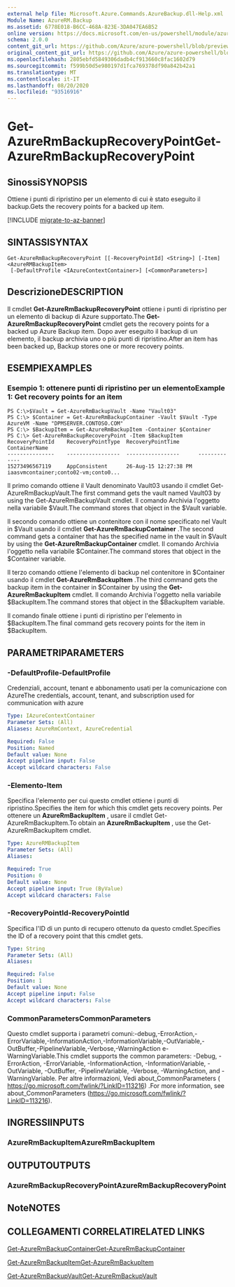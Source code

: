 ```yaml
---
external help file: Microsoft.Azure.Commands.AzureBackup.dll-Help.xml
Module Name: AzureRM.Backup
ms.assetid: 6778E018-B6CC-468A-823E-3DA047EA6B52
online version: https://docs.microsoft.com/en-us/powershell/module/azurerm.backup/get-azurermbackuprecoverypoint
schema: 2.0.0
content_git_url: https://github.com/Azure/azure-powershell/blob/preview/src/ResourceManager/AzureBackup/Commands.AzureBackup/help/Get-AzureRmBackupRecoveryPoint.md
original_content_git_url: https://github.com/Azure/azure-powershell/blob/preview/src/ResourceManager/AzureBackup/Commands.AzureBackup/help/Get-AzureRmBackupRecoveryPoint.md
ms.openlocfilehash: 2805ebfd5849306dadb4cf913660c8fac1602d79
ms.sourcegitcommit: f599b50d5e980197d1fca769378df90a842b42a1
ms.translationtype: MT
ms.contentlocale: it-IT
ms.lasthandoff: 08/20/2020
ms.locfileid: "93516916"
---
```

# <span data-ttu-id="af7b3-101">Get-AzureRmBackupRecoveryPoint</span><span class="sxs-lookup"><span data-stu-id="af7b3-101">Get-AzureRmBackupRecoveryPoint</span></span>

## <span data-ttu-id="af7b3-102">Sinossi</span><span class="sxs-lookup"><span data-stu-id="af7b3-102">SYNOPSIS</span></span>
<span data-ttu-id="af7b3-103">Ottiene i punti di ripristino per un elemento di cui è stato eseguito il backup.</span><span class="sxs-lookup"><span data-stu-id="af7b3-103">Gets the recovery points for a backed up item.</span></span>

[!INCLUDE [migrate-to-az-banner](../../includes/migrate-to-az-banner.md)]

## <span data-ttu-id="af7b3-104">SINTASSI</span><span class="sxs-lookup"><span data-stu-id="af7b3-104">SYNTAX</span></span>

```
Get-AzureRmBackupRecoveryPoint [[-RecoveryPointId] <String>] [-Item] <AzureRMBackupItem>
 [-DefaultProfile <IAzureContextContainer>] [<CommonParameters>]
```

## <span data-ttu-id="af7b3-105">Descrizione</span><span class="sxs-lookup"><span data-stu-id="af7b3-105">DESCRIPTION</span></span>
<span data-ttu-id="af7b3-106">Il cmdlet **Get-AzureRmBackupRecoveryPoint** ottiene i punti di ripristino per un elemento di backup di Azure supportato.</span><span class="sxs-lookup"><span data-stu-id="af7b3-106">The **Get-AzureRmBackupRecoveryPoint** cmdlet gets the recovery points for a backed up Azure Backup item.</span></span>
<span data-ttu-id="af7b3-107">Dopo aver eseguito il backup di un elemento, il backup archivia uno o più punti di ripristino.</span><span class="sxs-lookup"><span data-stu-id="af7b3-107">After an item has been backed up, Backup stores one or more recovery points.</span></span>

## <span data-ttu-id="af7b3-108">ESEMPI</span><span class="sxs-lookup"><span data-stu-id="af7b3-108">EXAMPLES</span></span>

### <span data-ttu-id="af7b3-109">Esempio 1: ottenere punti di ripristino per un elemento</span><span class="sxs-lookup"><span data-stu-id="af7b3-109">Example 1: Get recovery points for an item</span></span>
```
PS C:\>$Vault = Get-AzureRmBackupVault -Name "Vault03"
PS C:\> $Container = Get-AzureRmBackupContainer -Vault $Vault -Type AzureVM -Name "DPMSERVER.CONTOSO.COM"
PS C:\> $BackupItem = Get-AzureRmBackupItem -Container $Container
PS C:\> Get-AzureRmBackupRecoveryPoint -Item $BackupItem
RecoveryPointId    RecoveryPointType  RecoveryPointTime      ContainerName
---------------    -----------------  -----------------      -------------
15273496567119     AppConsistent      26-Aug-15 12:27:38 PM  iaasvmcontainer;conto02-vm;conto0...
```

<span data-ttu-id="af7b3-110">Il primo comando ottiene il Vault denominato Vault03 usando il cmdlet Get-AzureRmBackupVault.</span><span class="sxs-lookup"><span data-stu-id="af7b3-110">The first command gets the vault named Vault03 by using the Get-AzureRmBackupVault cmdlet.</span></span>
<span data-ttu-id="af7b3-111">Il comando Archivia l'oggetto nella variabile $Vault.</span><span class="sxs-lookup"><span data-stu-id="af7b3-111">The command stores that object in the $Vault variable.</span></span>

<span data-ttu-id="af7b3-112">Il secondo comando ottiene un contenitore con il nome specificato nel Vault in $Vault usando il cmdlet **Get-AzureRmBackupContainer** .</span><span class="sxs-lookup"><span data-stu-id="af7b3-112">The second command gets a container that has the specified name in the vault in $Vault by using the **Get-AzureRmBackupContainer** cmdlet.</span></span>
<span data-ttu-id="af7b3-113">Il comando Archivia l'oggetto nella variabile $Container.</span><span class="sxs-lookup"><span data-stu-id="af7b3-113">The command stores that object in the $Container variable.</span></span>

<span data-ttu-id="af7b3-114">Il terzo comando ottiene l'elemento di backup nel contenitore in $Container usando il cmdlet **Get-AzureRmBackupItem** .</span><span class="sxs-lookup"><span data-stu-id="af7b3-114">The third command gets the backup item in the container in $Container by using the **Get-AzureRmBackupItem** cmdlet.</span></span>
<span data-ttu-id="af7b3-115">Il comando Archivia l'oggetto nella variabile $BackupItem.</span><span class="sxs-lookup"><span data-stu-id="af7b3-115">The command stores that object in the $BackupItem variable.</span></span>

<span data-ttu-id="af7b3-116">Il comando finale ottiene i punti di ripristino per l'elemento in $BackupItem.</span><span class="sxs-lookup"><span data-stu-id="af7b3-116">The final command gets recovery points for the item in $BackupItem.</span></span>

## <span data-ttu-id="af7b3-117">PARAMETRI</span><span class="sxs-lookup"><span data-stu-id="af7b3-117">PARAMETERS</span></span>

### <span data-ttu-id="af7b3-118">-DefaultProfile</span><span class="sxs-lookup"><span data-stu-id="af7b3-118">-DefaultProfile</span></span>
<span data-ttu-id="af7b3-119">Credenziali, account, tenant e abbonamento usati per la comunicazione con Azure</span><span class="sxs-lookup"><span data-stu-id="af7b3-119">The credentials, account, tenant, and subscription used for communication with azure</span></span>

```yaml
Type: IAzureContextContainer
Parameter Sets: (All)
Aliases: AzureRmContext, AzureCredential

Required: False
Position: Named
Default value: None
Accept pipeline input: False
Accept wildcard characters: False
```

### <span data-ttu-id="af7b3-120">-Elemento</span><span class="sxs-lookup"><span data-stu-id="af7b3-120">-Item</span></span>
<span data-ttu-id="af7b3-121">Specifica l'elemento per cui questo cmdlet ottiene i punti di ripristino.</span><span class="sxs-lookup"><span data-stu-id="af7b3-121">Specifies the item for which this cmdlet gets recovery points.</span></span>
<span data-ttu-id="af7b3-122">Per ottenere un **AzureRmBackupItem** , usare il cmdlet Get-AzureRmBackupItem.</span><span class="sxs-lookup"><span data-stu-id="af7b3-122">To obtain an **AzureRmBackupItem** , use the Get-AzureRmBackupItem cmdlet.</span></span>

```yaml
Type: AzureRMBackupItem
Parameter Sets: (All)
Aliases: 

Required: True
Position: 0
Default value: None
Accept pipeline input: True (ByValue)
Accept wildcard characters: False
```

### <span data-ttu-id="af7b3-123">-RecoveryPointId</span><span class="sxs-lookup"><span data-stu-id="af7b3-123">-RecoveryPointId</span></span>
<span data-ttu-id="af7b3-124">Specifica l'ID di un punto di recupero ottenuto da questo cmdlet.</span><span class="sxs-lookup"><span data-stu-id="af7b3-124">Specifies the ID of a recovery point that this cmdlet gets.</span></span>

```yaml
Type: String
Parameter Sets: (All)
Aliases: 

Required: False
Position: 1
Default value: None
Accept pipeline input: False
Accept wildcard characters: False
```

### <span data-ttu-id="af7b3-125">CommonParameters</span><span class="sxs-lookup"><span data-stu-id="af7b3-125">CommonParameters</span></span>
<span data-ttu-id="af7b3-126">Questo cmdlet supporta i parametri comuni:-debug,-ErrorAction,-ErrorVariable,-InformationAction,-InformationVariable,-OutVariable,-OutBuffer,-PipelineVariable,-Verbose,-WarningAction e-WarningVariable.</span><span class="sxs-lookup"><span data-stu-id="af7b3-126">This cmdlet supports the common parameters: -Debug, -ErrorAction, -ErrorVariable, -InformationAction, -InformationVariable, -OutVariable, -OutBuffer, -PipelineVariable, -Verbose, -WarningAction, and -WarningVariable.</span></span> <span data-ttu-id="af7b3-127">Per altre informazioni, Vedi about_CommonParameters ( https://go.microsoft.com/fwlink/?LinkID=113216) .</span><span class="sxs-lookup"><span data-stu-id="af7b3-127">For more information, see about_CommonParameters (https://go.microsoft.com/fwlink/?LinkID=113216).</span></span>

## <span data-ttu-id="af7b3-128">INGRESSI</span><span class="sxs-lookup"><span data-stu-id="af7b3-128">INPUTS</span></span>

### <span data-ttu-id="af7b3-129">AzureRmBackupItem</span><span class="sxs-lookup"><span data-stu-id="af7b3-129">AzureRmBackupItem</span></span>

## <span data-ttu-id="af7b3-130">OUTPUT</span><span class="sxs-lookup"><span data-stu-id="af7b3-130">OUTPUTS</span></span>

### <span data-ttu-id="af7b3-131">AzureRmBackupRecoveryPoint</span><span class="sxs-lookup"><span data-stu-id="af7b3-131">AzureRmBackupRecoveryPoint</span></span>

## <span data-ttu-id="af7b3-132">Note</span><span class="sxs-lookup"><span data-stu-id="af7b3-132">NOTES</span></span>

## <span data-ttu-id="af7b3-133">COLLEGAMENTI CORRELATI</span><span class="sxs-lookup"><span data-stu-id="af7b3-133">RELATED LINKS</span></span>

[<span data-ttu-id="af7b3-134">Get-AzureRmBackupContainer</span><span class="sxs-lookup"><span data-stu-id="af7b3-134">Get-AzureRmBackupContainer</span></span>](./Get-AzureRmBackupContainer.md)

[<span data-ttu-id="af7b3-135">Get-AzureRmBackupItem</span><span class="sxs-lookup"><span data-stu-id="af7b3-135">Get-AzureRmBackupItem</span></span>](./Get-AzureRmBackupItem.md)

[<span data-ttu-id="af7b3-136">Get-AzureRmBackupVault</span><span class="sxs-lookup"><span data-stu-id="af7b3-136">Get-AzureRmBackupVault</span></span>](./Get-AzureRmBackupVault.md)


